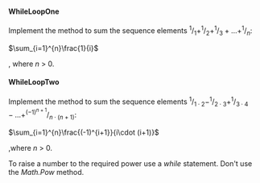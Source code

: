 
#### WhileLoopOne

Implement the method to sum the sequence elements $`^1/_1+^1/_2+^1/_3+...+^1/_n`$:

$`\sum_{i=1}^{n}\frac{1}{i}`$

, where _n_ > 0.


#### WhileLoopTwo

Implement the method to sum the sequence elements $`^1/_{1\cdot 2}-^1/_{2\cdot 3}+^1/_{3\cdot 4}-...+^{(-1)^{n+1}}/_{n\cdot (n+1)}`$:

$`\sum_{i=1}^{n}\frac{(-1)^{i+1}}{i\cdot (i+1)}`$

,where _n_ > 0.

To raise a number to the required power use a _while_ statement. Don't use the _Math.Pow_ method.

